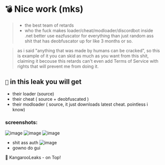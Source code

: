 # `💣` Nice work (mks)
> - the best team of retards 
> - who the fuck makes loader/cheat/modloader/discordbot inside .net
better use eazfuscator for everything than just random ass shit that has deobfuscator
up for like 3 months or so.

>  as i said "anything that was made by humans can be cracked", so this is example of it
>  you can skid as much as you want from this shit, claiming it becouse this retards can't
>  even add Terms of Service with rights that will prevent me from doing it.

## `👻` in this leak you will get 
- their loader (source)
- their cheat ( source + deobfuscated )
- their modloader ( source, it just downloads latest cheat. pointless i know)

### screenshots:

![image](https://github.com/user-attachments/assets/4387d661-b19c-4350-ae50-2fe99c0f1173)
![image](https://github.com/user-attachments/assets/78912366-3995-4dfd-be6d-a4a4af7cd14c)
![image](https://github.com/user-attachments/assets/19f05c01-80aa-4707-99af-8a63f15d3419)
- shit ass auth
![image](https://github.com/user-attachments/assets/4be6ff95-c116-4d19-9b09-08434e36a2b9)
- gowno do gui

🦘 KangarooLeaks - on Top!
